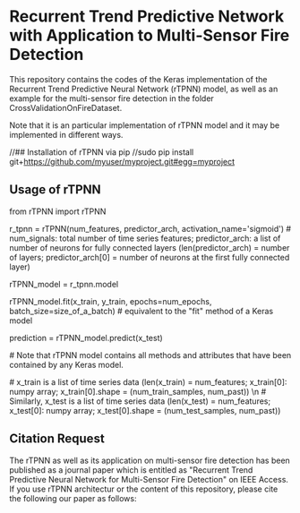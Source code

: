 # Recurrent Trend Predictive Network with Application to Multi-Sensor Fire Detection

This repository contains the codes of the Keras implementation of the Recurrent Trend Predictive Neural Network (rTPNN) model, as well as an example for the multi-sensor fire detection in the folder CrossValidationOnFireDataset.

Note that it is an particular implementation of rTPNN model and it may be implemented in different ways.

//## Installation of rTPNN via pip
//sudo pip install git+https://github.com/myuser/myproject.git#egg=myproject

## Usage of rTPNN 

from rTPNN import rTPNN

r_tpnn = rTPNN(num_features, predictor_arch, activation_name='sigmoid') # num_signals: total number of time series features; predictor_arch: a list of number of neurons for fully connected layers (len(predictor_arch) = number of layers; predictor_arch[0] = number of neurons at the first fully connected layer)

rTPNN_model = r_tpnn.model

rTPNN_model.fit(x_train, y_train, epochs=num_epochs, batch_size=size_of_a_batch) # equivalent to the "fit" method of a Keras model

prediction = rTPNN_model.predict(x_test)

\# Note that rTPNN model contains all methods and attributes that have been contained by any Keras model.

\# x_train is a list of time series data (len(x_train) = num_features; x_train[0]: numpy array; x_train[0].shape = (num_train_samples, num_past)) \n
\# Similarly, x_test is a list of time series data (len(x_test) = num_features; x_test[0]: numpy array; x_test[0].shape = (num_test_samples, num_past)) 
 

## Citation Request
The rTPNN as well as its application on multi-sensor fire detection has been published as a journal paper which is entitled as "Recurrent Trend Predictive Neural Network for Multi-Sensor Fire Detection" on IEEE Access. If you use rTPNN architectur or the content of this repository, please cite the following our paper as follows: 


